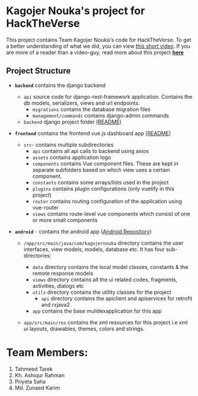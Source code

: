 Kagojer Nouka's project for HackTheVerse
========================================

This project contains Team Kagojer Nouka's code for HackTheVerse. To get a better understanding of what we did, you can view [this short video](https://drive.google.com/file/d/1EV2TCK2Ui41bQqcJb3l_J8fAYBQYJ_8e/view). If you are more of a reader than a video-guy, read more about this project **[here](https://drive.google.com/file/d/1BdtuCk-HngjvCdV_R5fWpH2VlrNcLnfE/view?usp=sharing)**

## Project Structure
- **`backend`** contains the django backend
  - `api` source code for django-rest-framework application. Contains the db models, serializers, views and url endpoints.
    - `migrations` contains the database migration files
    - `management/commands` contains django-admin commands
  - `backend` django project folder [(README)](https://github.com/TeamKagojerNouka/HackTheVerse_KagojerNouka/blob/master/backend/readme.md)
- **`frontend`** contains the frontend vue.js dashboard app [(README)](https://github.com/TeamKagojerNouka/HackTheVerse_KagojerNouka/tree/master/frontend)
  - `src`- contains multiple subdirectories
    - `api` contains all api calls to backend using axios
    - `assets` contains application logo 
    - `components` contains Vue component files. These are kept in separate subfolders based on which view uses a certain component.
    - `constants` contains some arrays/lists used in the project
    - `plugins` contains plugin configurations (only vuetify in this project)
    - `router` contains routing configuration of the application using vue-router
    - `views` contains route-level vue components which consist of one or more small components

- **`android`** - contains the android app ([Android Repository](https://github.com/TeamKagojerNouka/HackTheVerse_KagojerNoukaAndroid))
  - `/app/src/main/java/com/kagojernouka` directory contains the user interfaces, view models, models, database etc. It has four sub-directories:
    - `data` directory contains the local model classes, constants & the remote response models
    - `views` directory contains all the ui related codes, fragments, activities, dialogs etc
    - `utils` directory contains the utility classes for the project
      - `api` directory contains the apiclient and apiservices for retrofit and rxjava2
    - `app` contains the base mulidexapplication for this app 
      
  - `app/src/main/res` contains the xml resources for this project i.e xml ui layouts, drawables, themes, colors and strings.


Team Members:
=============
1. Tahmeed Tarek
2. Kh. Ashiqur Rahman
3. Priyeta Saha
4. Md. Zunaed Karim

